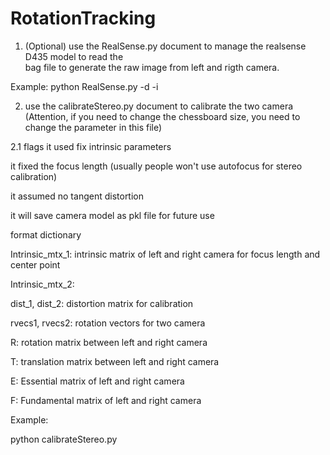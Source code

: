 # RotationTracking

1. (Optional) use the RealSense.py document to manage the realsense D435 model to read the     
bag file to generate the raw image from left and rigth camera.

Example:
python RealSense.py -d <path to save the raw image> -i <bag file path>

2. use the calibrateStereo.py document to calibrate the two camera
(Attention, if you need to change the chessboard size, you need to change the parameter in this file)

2.1 flags
it used fix intrinsic parameters

it fixed the focus length (usually people won't use autofocus for stereo calibration)

it assumed no tangent distortion

it will save camera model as pkl file for future use

format dictionary

Intrinsic_mtx_1: intrinsic matrix of left and right camera for focus length and center point

Intrinsic_mtx_2:

dist_1, dist_2: distortion matrix for calibration

rvecs1, rvecs2: rotation vectors for two camera

R: rotation matrix between left and right camera

T: translation matrix between left and right camera

E: Essential matrix of left and right camera

F: Fundamental matrix of left and right camera



Example:

python calibrateStereo.py <path for your calibration image data>
